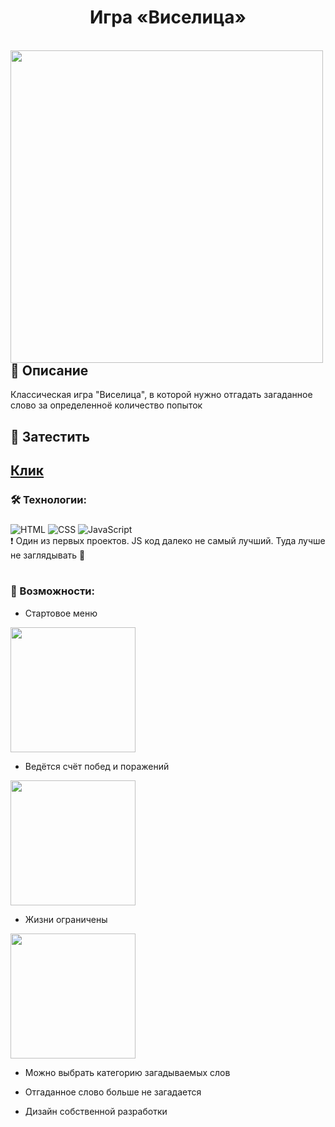<h1 align="center">Игра «Виселица»</h1>
</br>
<img width='500' align="left" src='http://vladkoleda.ru/img/git/gallow-img/1.jpg'>
<h2>🌟 Описание</h2>
Классическая игра "Виселица", в которой нужно отгадать загаданное слово за определенноё количество попыток










<h2>🚀 Затестить <h2> 
  
[Клик](http://vladkoleda.ru/projects/gallow/gallow.html)





<p>
<h3>🛠️ Технологии: </h3>
</p>


###
![HTML](https://img.shields.io/badge/-HTML-3C287D?style=for-the-badget&logo=html5)
![CSS](https://img.shields.io/badge/-CSS-3C287D?style=for-the-badget&logo=css3)
![JavaScript](https://img.shields.io/badge/-JAVASCRIPT-3C287D?style=for-the-badget&logo=JavaScript)
</br>
❗️ Один из первых проектов. JS код далеко не самый лучший. Туда лучше не заглядывать 🙈
#





<h3>🧐 Возможности: </h3>


- Стартовое меню

<img width='200' src='http://vladkoleda.ru/img/git/gallow-img/2.jpg'>

- Ведётся счёт побед и поражений

<img width='200' src='http://vladkoleda.ru/img/git/gallow-img/4.jpg'>

- Жизни ограничены

<img width='200' src='http://vladkoleda.ru/img/git/gallow-img/3.jpg'>

- Можно выбрать категорию загадываемых слов

- Отгаданное слово больше не загадается

- Дизайн собственной разработки
